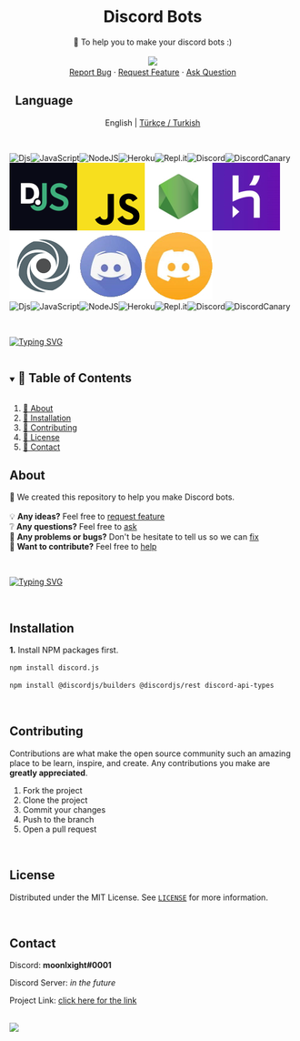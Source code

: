   <h1 align="center">Discord Bots</h1>

  <p align="center">
    🤖 To help you to make your discord bots :)                         
    <br />
    <br />
    <img src="https://github.com/vimalverma558/vimalverma558/blob/v2/img/hello.gif" width="20%">
    <br />
    <a href="https://github.com/nightlxight/discord-bots/issues/new/choose">Report Bug</a>
    ·
    <a href="https://github.com/nightlxight/discord-bots/issues/new/choose">Request Feature</a>
    ·
    <a href="https://github.com/nightlxight/discord-bots/issues/new/choose">Ask Question</a>
  </p>
</p>

## ‏‏‏‏‏‏‏‏   ‏‏‏‏‏‏‏‏   ‏‏‏‏‏‏‏‏   ‏‏‏‏‏‏‏‏   ‏‏‏‏‏‏‏‏   ‏‏‏‏‏‏‏‏   ‏‏‏‏‏‏‏‏   ‏‏‏‏‏‏‏‏   ‏‏‏‏‏‏‏‏   ‏‏‏‏‏‏‏‏   ‏‏‏‏‏‏‏‏   ‏‏‏‏‏‏‏‏   ‏‏‏‏‏‏‏‏   ‏‏‏‏‏‏‏‏   ‏‏‏‏‏‏‏‏   ‏‏‏‏‏‏‏‏   ‏‏‏‏‏‏‏‏   ‏‏‏‏‏‏‏‏   ‏‏‏‏‏‏‏‏   ‏‏‏‏‏‏‏‏   ‏‏‏‏‏‏‏‏   ‏‏‏‏‏‏‏‏   ‏‏‏‏‏‏‏‏   ‏‏‏‏‏‏‏‏   ‏‏‏‏‏‏‏‏   ‏‏‏‏‏‏‏‏   ‏‏‏‏‏‏‏‏   ‏‏‏‏‏‏‏‏   ‏‏‏‏‏‏‏‏   ‏‏‏‏‏‏‏‏   ‏‏‏‏‏‏‏‏   ‏‏‏‏‏‏‏‏   ‏‏‏‏‏‏‏‏   ‏‏‏‏‏‏‏‏   ‏‏‏‏‏‏‏‏   ‏‏‏‏‏‏‏‏   ‏‏‏‏‏‏‏‏   ‏‏‏‏‏‏‏‏ ‏‏‏‏‏‏‏‏   ‏‏‏‏‏‏‏‏   ‏‏‏‏‏‏‏‏   ‏‏‏‏‏‏‏‏   ‏‏‏‏‏‏‏‏   ‏‏‏‏‏‏‏‏   ‏‏‏‏‏‏‏‏   ‏‏‏‏‏‏‏‏   ‏‏‏‏‏‏‏‏   ‏‏‏‏‏‏‏‏   ‏‏‏‏‏‏‏‏   ‏‏‏‏‏‏‏‏   ‏‏‏‏‏‏‏‏‏‏‏‏‏‏‏   ‏‏‏‏‏‏‏‏   ‏‏‏‏‏‏‏‏   ‏‏‏‏‏‏‏‏   ‏‏‏‏‏‏‏‏   ‏‏‏‏‏‏‏‏   ‏‏‏‏‏‏‏‏   Language

<p align="center">
  <span>English</span> |
  <a href="https://github.com/nightlxight/discord-bots/blob/main/docs/lang/turkish">Türkçe / Turkish</a>
</p>

<br>

![Djs](https://img.shields.io/badge/discord.js-%237289DA.svg?style=for-the-badge&logo=discord&logoColor=white)![JavaScript](https://img.shields.io/badge/javascript-%23323330.svg?style=for-the-badge&logo=javascript&logoColor=%23F7DF1E)![NodeJS](https://img.shields.io/badge/node.js-6DA55F?style=for-the-badge&logo=node.js&logoColor=white)![Heroku](https://img.shields.io/badge/heroku-%23430098.svg?style=for-the-badge&logo=heroku&logoColor=white)![Repl.it](https://img.shields.io/badge/Repl.it-%230D101E.svg?style=for-the-badge&logo=replit&logoColor=white)![Discord](https://img.shields.io/badge/Discord-%237289DA.svg?style=for-the-badge&logo=discord&logoColor=white)![DiscordCanary](https://img.shields.io/badge/DiscordCanary-%237289DA.svg?style=for-the-badge&logo=discord&logoColor=yellow)
<br>
![djs](docs/img/discord_js.png)![js](docs/img/javascript.png)![nodejs](docs/img/node_js.jpg)![heroku](docs/img/heroku.jpg)![replit](docs/img/replit.png)![dc](docs/img/discord_logo.jpg)![discord canary](docs/img/discord_canary.jpg)
<br>
![Djs](https://img.shields.io/badge/discord.js-%237289DA.svg?style=for-the-badge&logo=discord&logoColor=white)![JavaScript](https://img.shields.io/badge/javascript-%23323330.svg?style=for-the-badge&logo=javascript&logoColor=%23F7DF1E)![NodeJS](https://img.shields.io/badge/node.js-6DA55F?style=for-the-badge&logo=node.js&logoColor=white)![Heroku](https://img.shields.io/badge/heroku-%23430098.svg?style=for-the-badge&logo=heroku&logoColor=white)![Repl.it](https://img.shields.io/badge/Repl.it-%230D101E.svg?style=for-the-badge&logo=replit&logoColor=white)![Discord](https://img.shields.io/badge/Discord-%237289DA.svg?style=for-the-badge&logo=discord&logoColor=white)![DiscordCanary](https://img.shields.io/badge/DiscordCanary-%237289DA.svg?style=for-the-badge&logo=discord&logoColor=yellow)


<br>

[![Typing SVG](https://readme-typing-svg.herokuapp.com?font=Robot-Bold&size=30&color=330033&center=true&vCenter=true&width=900&height=110&lines=🎉+Discord+Bots+🎉;🤖+to+help+you+to+make+bots)](https://git.io/typing-svg)


<!-- TABLE OF CONTENTS -->
<details open="open">
  <summary><h2 style="display: inline-block">📌 Table of Contents</h2></summary>
  <ol>
    <li><a href="#about">📄 About</a></li>
    <li><a href="#installation">🎈 Installation</a></li>
    <li><a href="#contributing">📝 Contributing</a></li>
    <li><a href="#license">📑 License</a></li>
    <li><a href="#contact">📨 Contact</a></li>
  </ol>
</details>


<!-- ABOUT -->
## About

📑 We created this repository to help you make Discord bots.
<br>
<br>
💡 **Any ideas?** Feel free to [request feature](https://github.com/nightlxight/discord-bots/issues/new/choose)
<br>
❔ **Any questions?** Feel free to [ask](https://github.com/nightlxight/discord-bots/issues/new/choose)
<br>
🤖 **Any problems or bugs?** Don't be hesitate to tell us so we can [fix](https://github.com/nightlxight/discord-bots/issues/new/choose)
<br>
🍕 **Want to contribute?** Feel free to <a href="#contributing">help</a>

<br>

[![Typing SVG](https://readme-typing-svg.herokuapp.com?font=Robot-Bold&size=30&color=330033&center=true&vCenter=true&width=900&height=110&lines=github.com/nightlxight/discord-bots)](https://git.io/typing-svg)


<br>


## Installation

**1.** Install NPM packages first.
   ```sh
   npm install discord.js
   ```
   ```sh
   npm install @discordjs/builders @discordjs/rest discord-api-types
   ```



<br>



<!-- CONTRIBUTING -->
## Contributing

Contributions are what make the open source community such an amazing place to be learn, inspire, and create. Any contributions you make are **greatly appreciated**.

1. Fork the project
2. Clone the project
3. Commit your changes
4. Push to the branch
5. Open a pull request


<br>

<!-- LICENSE -->
## License

Distributed under the MIT License. See [`LICENSE`](https://github.com/nightlxight/discord-bots/blob/main/LICENSE) for more information.

<br>

<!-- CONTACT -->
## Contact

Discord: **moonlxight#0001**

Discord Server: *in the future*

Project Link: [click here for the link](https://github.com/nightlxight/discord-bots)


<br>

<img src="https://media.giphy.com/media/jpVnC65DmYeyRL4LHS/giphy.gif" width="20%">



<!-- MARKDOWN LINKS & IMAGES -->
<!-- https://www.markdownguide.org/basic-syntax/#reference-style-links -->
[contributors-shield]: https://img.shields.io/github/contributors/github_username/repo.svg?style=for-the-badge
[contributors-url]: https://github.com/github_username/repo_name/graphs/contributors
[forks-shield]: https://img.shields.io/github/forks/github_username/repo.svg?style=for-the-badge
[forks-url]: https://github.com/github_username/repo_name/network/members
[stars-shield]: https://img.shields.io/github/stars/github_username/repo.svg?style=for-the-badge
[stars-url]: https://github.com/github_username/repo_name/stargazers
[issues-shield]: https://img.shields.io/github/issues/github_username/repo.svg?style=for-the-badge
[issues-url]: https://github.com/github_username/repo_name/issues
[license-shield]: https://img.shields.io/github/license/github_username/repo.svg?style=for-the-badge
[license-url]: https://github.com/github_username/repo_name/blob/master/LICENSE.txt
[linkedin-shield]: https://img.shields.io/badge/-LinkedIn-black.svg?style=for-the-badge&logo=linkedin&colorB=555
[linkedin-url]: https://linkedin.com/in/github_username
